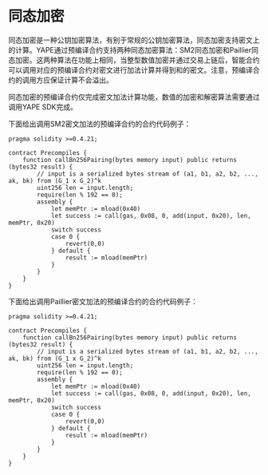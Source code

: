 # 同态加密

同态加密是一种公钥加密算法，有别于常规的公钥加密算法，同态加密支持密文上的计算。YAPE通过预编译合约支持两种同态加密算法：SM2同态加密和Paillier同态加密。这两种算法在功能上相同，当整型数值加密并通过交易上链后，智能合约可以调用对应的预编译合约对密文进行加法计算并得到和的密文。注意，预编译合约的调用方应保证计算不会溢出。

同态加密的预编译合约仅完成密文加法计算功能，数值的加密和解密算法需要通过调用YAPE SDK完成。

下面给出调用SM2密文加法的预编译合约的合约代码例子：

```
pragma solidity >=0.4.21;

contract Precompiles {
    function callBn256Pairing(bytes memory input) public returns (bytes32 result) {
        // input is a serialized bytes stream of (a1, b1, a2, b2, ..., ak, bk) from (G_1 x G_2)^k
        uint256 len = input.length;
        require(len % 192 == 0);
        assembly {
            let memPtr := mload(0x40)
            let success := call(gas, 0x08, 0, add(input, 0x20), len, memPtr, 0x20)
            switch success
            case 0 {
                revert(0,0)
            } default {
                result := mload(memPtr)
            }
        }
    }
}
```

下面给出调用Paillier密文加法的预编译合约的合约代码例子：

```
pragma solidity >=0.4.21;

contract Precompiles {
    function callBn256Pairing(bytes memory input) public returns (bytes32 result) {
        // input is a serialized bytes stream of (a1, b1, a2, b2, ..., ak, bk) from (G_1 x G_2)^k
        uint256 len = input.length;
        require(len % 192 == 0);
        assembly {
            let memPtr := mload(0x40)
            let success := call(gas, 0x08, 0, add(input, 0x20), len, memPtr, 0x20)
            switch success
            case 0 {
                revert(0,0)
            } default {
                result := mload(memPtr)
            }
        }
    }
}
```
